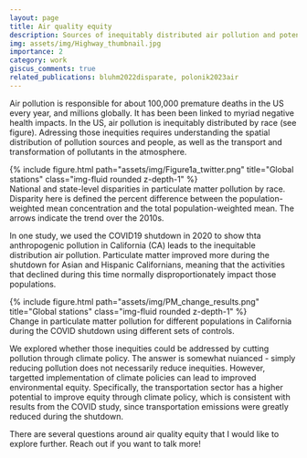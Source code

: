 ```yaml
---
layout: page
title: Air quality equity
description: Sources of inequitably distributed air pollution and potential solutions
img: assets/img/Highway_thumbnail.jpg
importance: 2
category: work
giscus_comments: true
related_publications: bluhm2022disparate, polonik2023air
---
```


Air pollution is responsible for about 100,000 premature deaths in the US every year, and millions globally. It has been been linked to myriad negative health impacts. In the US, air pollution is inequitably distributed by race (see figure). Adressing those inequities requires understanding the spatial distribution of pollution sources and people, as well as the transport and transformation of pollutants in the atmosphere.

<div class="row justify-content-sm-center">
    <div class="col-sm-10 mt-3 mt-md-0">
        {% include figure.html path="assets/img/Figure1a_twitter.png" title="Global stations" class="img-fluid rounded z-depth-1" %}
    </div>
</div>
<div class="caption">
    National and state-level disparities in particulate matter pollution by race. Disparity here is defined the percent difference between the population-weighted mean concentration and the total population-weighted mean. The arrows indicate the trend over the 2010s. 
</div>

In one study, we used the COVID19 shutdown in 2020 to show thta anthropogenic pollution in California (CA) leads to the inequitable distribution air pollution. Particulate matter improved more during the shutdown for Asian and Hispanic Californians, meaning that the activities that declined during this time normally disproportionately impact those populations. 

<div class="row justify-content-sm-center">
    <div class="col-sm-6 mt-3 mt-md-0">
        {% include figure.html path="assets/img/PM_change_results.png" title="Global stations" class="img-fluid rounded z-depth-1" %}
    </div>
</div>
<div class="caption">
    Change in particulate matter pollution for different populations in California during the COVID shutdown using different sets of controls.
</div>

We explored whether those inequities could be addressed by cutting pollution through climate policy. The answer is somewhat nuianced - simply reducing pollution does not necessarily reduce inequities. However, targetted implementation of climate policies can lead to improved environmental equity. Specifically, the transportation sector has a higher potential to improve equity through climate policy, which is consistent with results from the COVID study, since transportation emissions were greatly reduced during the shutdown.

There are several questions around air quality equity that I would like to explore further. Reach out if you want to talk more!
